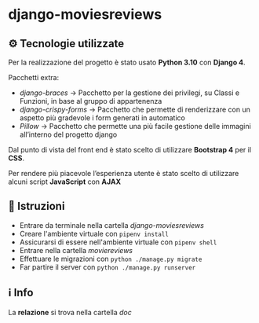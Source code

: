 # django-moviesreviews

## ⚙ Tecnologie utilizzate 
Per la realizzazione del progetto è stato usato **Python 3.10** con **Django 4**.

Pacchetti extra:

- *django-braces* → Pacchetto per la gestione dei privilegi, su Classi e Funzioni, in base al gruppo di appartenenza
- *django-crispy-forms* → Pacchetto che permette di renderizzare con un aspetto più gradevole i form generati in automatico
- *Pillow* → Pacchetto che permette una più facile gestione delle immagini all’interno del progetto django

Dal punto di vista del front end è stato scelto di utilizzare **Bootstrap 4** per il **CSS**.

Per rendere più piacevole l’esperienza utente è stato scelto di utilizzare alcuni script **JavaScript** con **AJAX**

## 📖 Istruzioni 
- Entrare da terminale nella cartella *django-moviesreviews*
- Creare l'ambiente virtuale con ```pipenv install```
- Assicurarsi di essere nell'ambiente virtuale con ```pipenv shell```
- Entrare nella cartella *moviereviews*
- Effettuare le migrazioni con ```python ./manage.py migrate```
- Far partire il server con ```python ./manage.py runserver```

## ℹ Info 
La **relazione** si trova nella cartella *doc*
